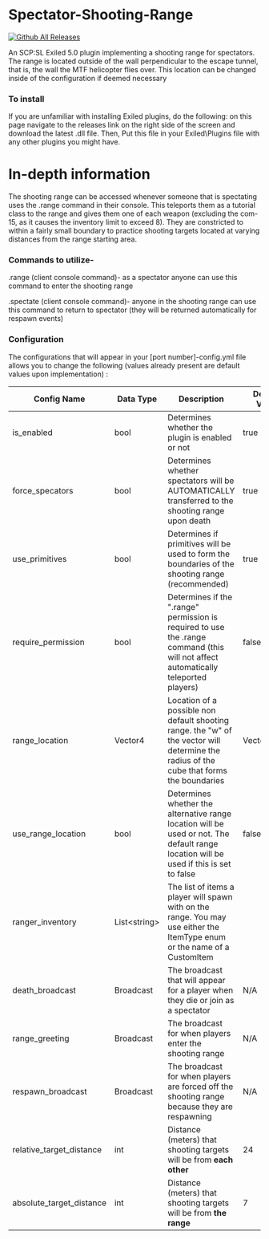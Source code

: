 # Spectator-Shooting-Range
[![Github All Releases](https://img.shields.io/github/downloads/rayzerbrain/SpectatorShootingRange/total.svg)]()

An SCP:SL Exiled 5.0 plugin implementing a shooting range for spectators. The range is located outside of the wall perpendicular to the escape tunnel, that is, the wall the MTF helicopter flies over. This location can be changed inside of the configuration if deemed necessary

### To install
If you are unfamiliar with installing Exiled plugins, do the following: on this page navigate to the releases link on the right side of the screen and download the latest .dll file. Then, Put this file in your Exiled\Plugins file with any other plugins you might have. 

# In-depth information
The shooting range can be accessed whenever someone that is spectating uses the .range command in their console. This teleports them as a tutorial class to the range and gives them one of each weapon (excluding the com-15, as it causes the inventory limit to exceed 8). They are constricted to within a fairly small boundary to practice shooting targets located at varying distances from the range starting area.

### Commands to utilize-

.range (client console command)- as a spectator anyone can use this command to enter the shooting range

.spectate (client console command)- anyone in the shooting range can use this command to return to spectator (they will be returned automatically for respawn events)


### Configuration
The configurations that will appear in your [port number]-config.yml file allows you to change the following (values already present are default values upon implementation)
:
 
|Config Name|Data Type|Description|Default Value|
|-----------|---------|-----------|-------------|
|is_enabled|bool|Determines whether the plugin is enabled or not|true|
|force_specators|bool|Determines whether spectators will be AUTOMATICALLY transferred to the shooting range upon death|true|
|use_primitives|bool|Determines if primitives will be used to form the boundaries of the shooting range (recommended)|true|
|require_permission|bool|Determines if the ".range" permission is required to use the .range command (this will not affect automatically teleported players)|false|
|range_location|Vector4|Location of a possible non default shooting range. the "w" of the vector will determine the radius of the cube that forms the boundaries|Vector4.zero|
|use_range_location|bool|Determines whether the alternative range location will be used or not. The default range location will be used if this is set to false|false|
|ranger_inventory|List\<string\>|The list of items a player will spawn with on the range. You may use either the ItemType enum or the name of a CustomItem|
|death_broadcast|Broadcast|The broadcast that will appear for a player when they die or join as a spectator|N/A|
|range_greeting|Broadcast|The broadcast for when players enter the shooting range|N/A|
|respawn_broadcast|Broadcast|The broadcast for when players are forced off the shooting range because they are respawning|N/A|
|relative_target_distance|int|Distance (meters) that shooting targets will be from <b>each other</b>|24|
|absolute_target_distance|int|Distance (meters) that shooting targets will be from <b>the range</b>|7|

